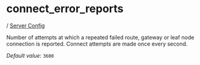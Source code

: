 # connect_error_reports

/ [Server Config](../README.md) 

Number of attempts at which a repeated failed route, gateway
or leaf node connection is reported. Connect attempts are made
once every second.

*Default value*: `3600`
